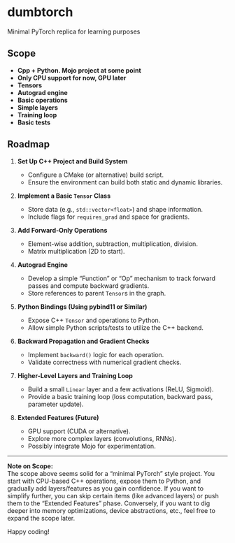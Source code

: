 # dumbtorch

Minimal PyTorch replica for learning purposes

## Scope

- **Cpp + Python. Mojo project at some point**
- **Only CPU support for now, GPU later**
- **Tensors**
- **Autograd engine**
- **Basic operations**
- **Simple layers**
- **Training loop**
- **Basic tests**

## Roadmap

1. **Set Up C++ Project and Build System**  
   - Configure a CMake (or alternative) build script.  
   - Ensure the environment can build both static and dynamic libraries.

2. **Implement a Basic `Tensor` Class**  
   - Store data (e.g., `std::vector<float>`) and shape information.  
   - Include flags for `requires_grad` and space for gradients.

3. **Add Forward-Only Operations**  
   - Element-wise addition, subtraction, multiplication, division.  
   - Matrix multiplication (2D to start).

4. **Autograd Engine**  
   - Develop a simple “Function” or “Op” mechanism to track forward passes and compute backward gradients.  
   - Store references to parent `Tensor`s in the graph.

5. **Python Bindings (Using pybind11 or Similar)**  
   - Expose C++ `Tensor` and operations to Python.  
   - Allow simple Python scripts/tests to utilize the C++ backend.

6. **Backward Propagation and Gradient Checks**  
   - Implement `backward()` logic for each operation.  
   - Validate correctness with numerical gradient checks.

7. **Higher-Level Layers and Training Loop**  
   - Build a small `Linear` layer and a few activations (ReLU, Sigmoid).  
   - Provide a basic training loop (loss computation, backward pass, parameter update).

8. **Extended Features (Future)**  
   - GPU support (CUDA or alternative).  
   - Explore more complex layers (convolutions, RNNs).  
   - Possibly integrate Mojo for experimentation.

---

**Note on Scope:**  
The scope above seems solid for a “minimal PyTorch” style project. You start with CPU-based C++ operations, expose them to Python, and gradually add layers/features as you gain confidence. If you want to simplify further, you can skip certain items (like advanced layers) or push them to the “Extended Features” phase. Conversely, if you want to dig deeper into memory optimizations, device abstractions, etc., feel free to expand the scope later.

Happy coding!
